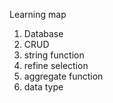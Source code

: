 Learning map

1. Database
2. CRUD
3. string function
4. refine selection
5. aggregate function
6. data type